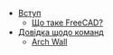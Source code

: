 * [Вступ](user-documentation/README.md) 
  * [Що таке FreeCAD?](user-documentation/about.md)
* [Довідка щодо команд](command-reference/README.md) 
  * [Arch Wall](command-reference/Arch_Wall.md)
